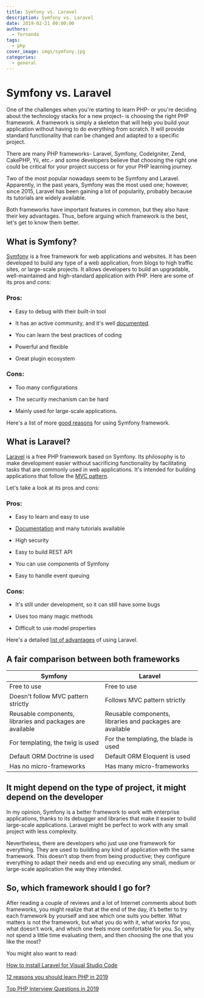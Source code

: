 ```yaml
---
title: Symfony vs. Laravel
description: Symfony vs. Laravel
date: 2019-02-21 00:00:00
authors:
  - fernanda
tags:
  - php
cover_image: imgs/symfony.jpg
categories:
  - general
---
```


# Symfony vs. Laravel

One of the challenges when you're starting to learn PHP- or you're deciding about the technology stacks for a new project- is choosing the right PHP framework. A framework is simply a skeleton that will help you build your application without having to do everything from scratch. It will provide standard functionality that can be changed and adapted to a specific project. 

<!-- more -->

There are many PHP frameworks- Laravel, Symfony, CodeIgniter, Zend, CakePHP, Yii, etc.- and some developers believe that choosing the right one could be critical for your project success or for your PHP learning journey.

Two of the most popular nowadays seem to be Symfony and Laravel. Apparently, in the past years, Symfony was the most used one; however, since 2015, Laravel has been gaining a lot of popularity, probably because its tutorials are widely available. 

Both frameworks have important features in common, but they also have their key advantages. Thus, before arguing which framework is the best, let's get to know them better. 


## What is Symfony?

[Symfony](https://symfony.com/what-is-symfony) is a free framework for web applications and websites. It has been developed to build any type of a web application, from blogs to high traffic sites, or large-scale projects. It allows developers to build an upgradable, well-maintained and high-standard application with PHP. Here are some of its pros and cons: 


### Pros:
 
 - Easy to debug with their built-in tool 

 - It has an active community, and it's well [documented](https://symfony.com/doc/current/index.html). 

 - You can learn the best practices of coding 

 - Powerful and flexible 

 - Great plugin ecosystem 


### Cons:

 - Too many configurations 

 - The security mechanism can be hard 

 - Mainly used for large-scale applications. 

Here's a list of more [good reasons](https://symfony.com/six-good-reasons) for using Symfony framework.


## What is Laravel?

[Laravel](https://laravel.com/) is a free PHP framework based on Symfony. Its philosophy is to make development easier without sacrificing functionality by facilitating tasks that are commonly used in web applications. It's intended for building applications that follow the [MVC pattern](https://whatis.techtarget.com/definition/model-view-controller-MVC).  

Let's take a look at its pros and cons: 


### Pros:  

 - Easy to learn and easy to use

 - [Documentation](https://laravel.com/docs/5.7/installation) and many tutorials available

 - High security 

 - Easy to build REST API 

 - You can use components of Symfony 

 - Easy to handle event queuing 


### Cons:

 - It's still under development, so it can still have some bugs 

 - Uses too many magic methods 

 - Difficult to use model properties 

Here's a detailed [list of advantages](https://belitsoft.com/laravel-development-services/10-benefits-using-laravel-php-framework) of using Laravel. 


## A fair comparison between both frameworks 

<table class="table table-bordered table-striped table-hover">
	<thead>
		<th>Symfony</th>
		<th>Laravel</th>
	</thead>
	<tbody>
		<tr>
			<td>Free to use</td>
			<td>Free to use</td>
		</tr>
		<tr>
			<td>Doesn't follow MVC pattern strictly</td>
			<td>Follows MVC pattern strictly</td>
		</tr>
		<tr>
			<td>Reusable components, libraries and packages are available</td>
			<td>Reusable components, libraries and packages are available</td>
		</tr>
		<tr>
			<td>For templating, the twig is used</td>
			<td>For the templating, the blade is used</td>
		</tr>
		<tr>
			<td>Default ORM Doctrine is used</td>
			<td>Default ORM Eloquent is used</td>
		</tr>
		<tr>
			<td>Has no micro-frameworks</td>
			<td>Has many micro-frameworks</td>
		</tr>
	</tbody>
</table>


## It might depend on the type of project, it might depend on the developer 

In my opinion, Symfony is a better framework to work with enterprise applications, thanks to its debugger and libraries that make it easier to build large-scale applications. Laravel might be perfect to work with any small project with less complexity. 

Nevertheless, there are developers who just use one framework for everything. They are used to building any kind of application with the same framework. This doesn’t stop them from being productive; they configure everything to adapt their needs and end up executing any small, medium or large-scale application the way they intended. 


## So, which framework should I go for? 

After reading a couple of reviews and a lot of Internet comments about both frameworks, you might realize that at the end of the day, it’s better to try each framework by yourself and see which one suits you better. What matters is not the framework, but what you do with it, what works for you, what doesn’t work, and which one feels more comfortable for you. So, why not spend a little time evaluating them, and then choosing the one that you like the most? 

You might also want to read: 

[How to install Laravel for Visual Studio Code](https://blog.devsense.com/2019/03/how-to-install-laravel-for-visual-studio-code)

 [12 reasons you should learn PHP in 2019](https://blog.devsense.com/en/2019/01/why-php)

 [Top PHP Interview Questions in 2019](https://blog.devsense.com/en/2019/02/php-interview-questions-2019)
